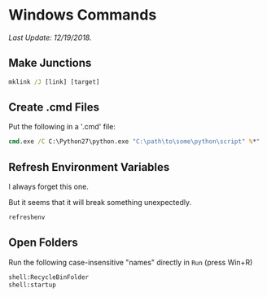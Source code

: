 # Windows Commands

*Last Update: 12/19/2018.*

## Make Junctions

```cmd
mklink /J [link] [target]
```

## Create .cmd Files

Put the following in a '.cmd' file:

```cmd
cmd.exe /C C:\Python27\python.exe "C:\path\to\some\python\script" %*"
```

## Refresh Environment Variables

I always forget this one.

But it seems that it will break something unexpectedly.

```cmd
refreshenv
```

## Open Folders

Run the following case-insensitive "names" directly in `Run` (press Win+R) 

```cmd
shell:RecycleBinFolder
shell:startup
```